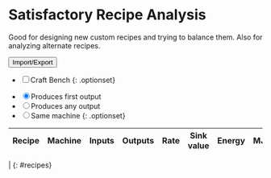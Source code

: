 Satisfactory Recipe Analysis
============================

Good for designing new custom recipes and trying to balance them. Also for analyzing alternate recipes.

<button type=button id=export>Import/Export</button>

* <label><input type=checkbox name=manual>Craft Bench</label>
{: .optionset}

<form id=recipe></form>

* <label><input type=radio name=recipefilter value=firstoutput checked>Produces first output</label>
* <label><input type=radio name=recipefilter value=anyoutput>Produces any output</label>
* <label><input type=radio name=recipefilter value=samemachine>Same machine</label>
{: .optionset}

Recipe | Machine | Inputs | Outputs | Rate | Sink value | Energy | MJ/item
-------|---------|--------|---------|------|------------|--------|---------
 |
{: #recipes}

<!-- One of these works on Sikorsky, one works on GH Pages. The other will 404 either way. -->
<script type=module src="/static/satisfactory-recipes.js"></script>
<script type=module src="satisfactory-recipes.js"></script>
<script>console.warn("Expected one (but not two) 404 errors loading JavaScript files")</script>

<style>
#recipe table tr td:not(:first-child) {width: 100%;}
#recipes {width: 100%;}
ul.optionset {list-style-type: none; display: flex; padding-left: 0;}
ul.optionset li {list-style-image: none;}
tr.yourrecipe {background: #cfe !important;}
#recipes th {cursor: pointer;}
.container {max-width: unset;} /* Disable the narrowing of the window by my GH Pages theme */
#importexport textarea {width: 100%;}
</style>

<dialog id=importexport>
<form method=dialog>
Save this as a .json file in FactoryGame/Configs/Recipes to make this recipe available. Or, paste in
a JSON file with a Nogg ContentLib recipe to load it.
<p><textarea name=json rows=20></textarea></p>
<input type=submit value="Import"> <input type=reset value="Cancel" class=dialog_close>
</form>
</dialog>
